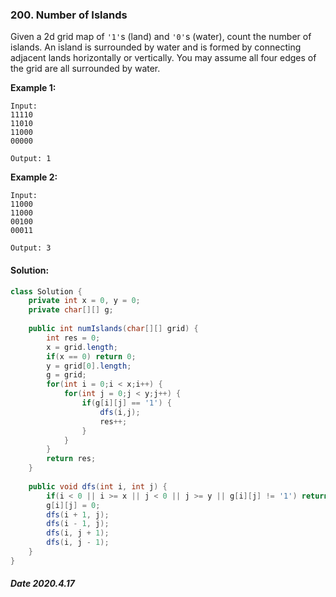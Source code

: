 ### 200. Number of Islands

Given a 2d grid map of `'1'`s (land) and `'0'`s (water), count the number of islands. An island is surrounded by water and is formed by connecting adjacent lands horizontally or vertically. You may assume all four edges of the grid are all surrounded by water.

**Example 1:**

```
Input:
11110
11010
11000
00000

Output: 1
```

**Example 2:**

```
Input:
11000
11000
00100
00011

Output: 3
```

#### Solution:

```java
class Solution {
    private int x = 0, y = 0;
    private char[][] g;
    
    public int numIslands(char[][] grid) {
        int res = 0;
        x = grid.length;
        if(x == 0) return 0;
        y = grid[0].length;
        g = grid;
        for(int i = 0;i < x;i++) {
            for(int j = 0;j < y;j++) {
                if(g[i][j] == '1') {
                    dfs(i,j);
                    res++;
                }
            }
        }
        return res;
    }
    
    public void dfs(int i, int j) {
        if(i < 0 || i >= x || j < 0 || j >= y || g[i][j] != '1') return;
        g[i][j] = 0;
        dfs(i + 1, j);
        dfs(i - 1, j);
        dfs(i, j + 1);
        dfs(i, j - 1);
    }
}
```

##### Date 2020.4.17